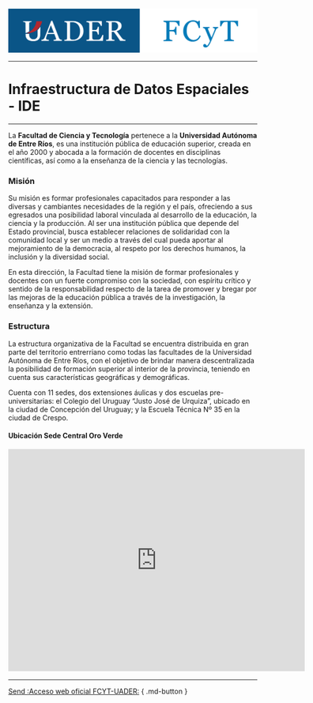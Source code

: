 ![Logo FCYT-UADER](https://raw.githubusercontent.com/Ceregeo/Ceregeo/main/docs/images/logofcyt1.png "FCYT-UADER")


---
# Infraestructura de Datos Espaciales - IDE
---
La **Facultad de Ciencia y Tecnología** pertenece a la **Universidad Autónoma de Entre Ríos**, es una institución pública de educación superior, creada en el año 2000 y abocada a la formación de docentes en disciplinas científicas, así como a la enseñanza de la ciencia y las tecnologías.

### **Misión**

Su misión es formar profesionales capacitados para responder a las diversas y cambiantes necesidades de la región y el país, ofreciendo a sus egresados una posibilidad laboral vinculada al desarrollo de la educación, la ciencia y la producción. Al ser
una institución pública que depende del Estado provincial, busca establecer relaciones de solidaridad con la comunidad local y ser un medio a través del cual pueda aportar al mejoramiento de la democracia, al respeto por los derechos humanos, la
inclusión y la diversidad social.
 
En esta dirección, la Facultad tiene la misión de formar profesionales y docentes con un fuerte compromiso con la sociedad, con espíritu crítico y sentido de la responsabilidad respecto de la tarea de promover y bregar por las mejoras de la educación
pública a través de la investigación, la enseñanza y la extensión.

### **Estructura**
La estructura organizativa de la Facultad se encuentra distribuida en gran parte del territorio entrerriano como todas las facultades de la Universidad Autónoma de Entre Ríos, con el objetivo de brindar manera descentralizada la posibilidad de
formación superior al interior de la provincia, teniendo en cuenta sus características geográficas y demográficas.

Cuenta con 11 sedes, dos extensiones áulicas y dos escuelas pre-universitarias: el Colegio del Uruguay “Justo José de Urquiza”, ubicado en la ciudad de Concepción del Uruguay; y la Escuela Técnica Nº 35 en la ciudad de Crespo.

#### Ubicación Sede Central Oro Verde

<iframe src = "https://www.google.com/maps/embed?pb=!1m18!1m12!1m3!1d3389.663707405235!2d-60.524107684841645!3d-31.834149981266922!2m3!1f0!2f0!3f0!3m2!1i1024!2i768!4f13.1!3m3!1m2!1s0x95b44b973b15bedd%3A0xa59a2314fe8063f2!2sFacultad%20de%20Ciencia%20y%20Tecnolog%C3%ADa%20(UADER)!5e0!3m2!1ses-419!2sar!4v1651150690872!5m2!1ses-419!2sar" width="600" height="450" style="border:0;" allowfullscreen="" loading="lazy" referrerpolicy="no-referrer-when-downgrade"> </iframe>

---

[Send :Acceso web oficial FCYT-UADER:](http://fcyt.uader.edu.ar/web/ "WEB FCYT-UADER") { .md-button }


